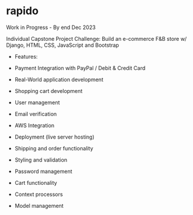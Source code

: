 # rapido

Work in Progress - By end Dec 2023

Individual Capstone Project Challenge:
Build an e-commerce F&B store w/ Django, HTML, CSS, JavaScript and Bootstrap

- Features:

- Payment Integration with PayPal / Debit & Credit Card
- Real-World application development
- Shopping cart development
- User management
- Email verification
- AWS Integration
- Deployment (live server hosting)
- Shipping and order functionality
- Styling and validation
- Password management
- Cart functionality
- Context processors
- Model management
